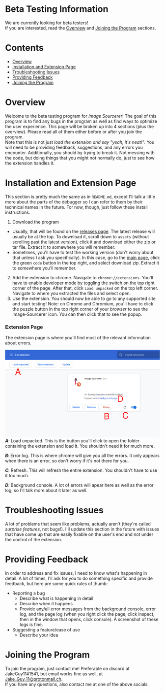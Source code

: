 # Beta Testing Information

We are currently looking for beta testers!\
If you are interested, read the [Overview](#Overview) and [Joining the Program](#Joining-the-Program) sections.

# Contents
- [Overview](#Overview)
- [Installation and Extension Page](#Installation-and-Extension-Page)
- [Troubleshooting Issues](#Troubleshooting-Issues)
- [Providing Feedback](#Providing-Feedback)
- [Joining the Program](#Joining-the-Program)

# Overview
Welcome to the beta testing program for *Image Sourcerer*! The goal of this program is to find any bugs in the program as well as find ways to optimize the user experience. This page will be broken up into 4 sections (plus the overview). Please read all of them either before or after you join the program.\
Note that this is not just *load the extension and say "yeah, it's neat!"*. You will need to be providing feedback, suggestions, and any errors you encounter. Additionally, you should by *trying* to break it. Not messing with the code, but doing things that you might not normally do, just to see how the extension handles it.

# Installation and Extension Page
This section is pretty much the same as in `README.md`, except I'll talk a little more about the parts of the debugger so I can refer to them by their technical names in the future. For now, though, just follow these install instructions.
1. Download the program
  - Usually, that will be found on the [releases page](https://github.com/JakeGuy11/image-sourcerer/releases). The latest release will usually be at the top. To download it, scroll down to `assets` (without scrolling past the latest version), click it and download either the zip or tar file. Extract it to somewhere you will remember.
  - Sometimes, you'll have to test the working version (don't worry about that unless I ask you specifically). In this case, go to the [main page](https://github.com/JakeGuy11/image-sourcerer), click the green `code` button in the top right, and select download zip. Extract it to somewhere you'll remember.
2. Add the extension to chrome. Navigate to `chrome://extensions`. You'll have to enable developer mode by toggling the switch on the top right corner of the page. After that, click `Load unpacked` on the top left corner. Navigate to where you extracted the files and select open.
4. Use the extension. You should now be able to go to any supported site and start testing! Note: on Chrome and Chromium, you'll have to click the puzzle button in the top right corner of your *browser* to see the Image-Sourcerer icon. You can then click that to see the popup.

### Extension Page
The extension page is where you'll find most of the relevant information about errors.

<img src="res/beta/chrome-extensions.png" alt="Chrome Extension Page">\
***A***: Load unpacked. This is the button you'll click to open the folder containing the extension and load it. You shouldn't need it for much more.

***B***: Error log. This is where chrome will give you all the errors. It only appears when there is an error, so don't worry if it's not there for you.

***C***: Refresh. This will refresh the entire extension. You shouldn't have to use it too much.

***D***: Background console. A lot of errors will apear here as well as the error log, so I'll talk more about it later as well.

# Troubleshooting Issues
A lot of problems that seem like problems, actually aren't (they're called *surprise features*, not bugs!). I'll update this section in the future with issues that have come up that are easily fixable on the user's end and not under the control of the extension.

# Providing Feedback
In order to address and fix issues, I need to know what's happening in detail. A lot of times, I'll ask for you to do something specific and provide feedback, but here are some quick rules of thumb:
- Reporting a bug
  - Describe what is happening in detail
  - Describe when it happens
  - Provide any/all error messages from the background console, error log, and the page log (when you right click the page, click inspect, then in the window that opens, click console). A screenshot of these logs is fine.
- Suggesting a feature/ease of use
  - Describe your idea

# Joining the Program
To join the program, just contact me! Preferable on discord at JakeGuy11#1541, but email works fine as well, at Jake_Guy_11@protonmail.ch.\
If you have any questions, also contact me at one of the above socials.
